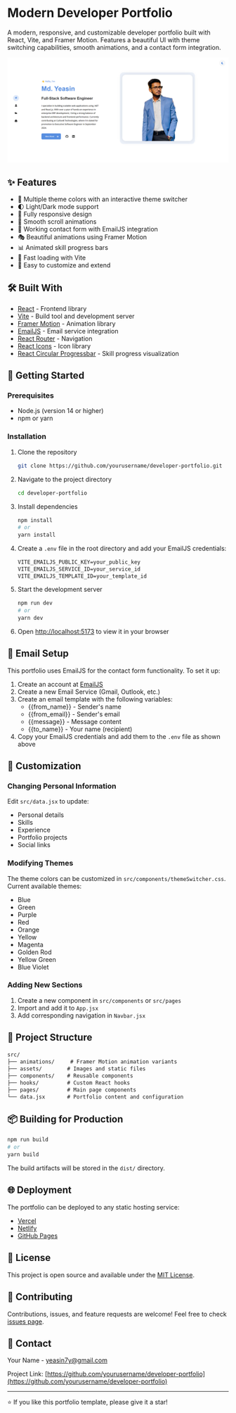 # Modern Developer Portfolio

A modern, responsive, and customizable developer portfolio built with React, Vite, and Framer Motion. Features a beautiful UI with theme switching capabilities, smooth animations, and a contact form integration.

![Portfolio Preview](src/assets/portfolio.png)

## ✨ Features

- 🎨 Multiple theme colors with an interactive theme switcher
- 🌓 Light/Dark mode support
- 📱 Fully responsive design
- 🎯 Smooth scroll animations
- 📧 Working contact form with EmailJS integration
- 🎭 Beautiful animations using Framer Motion
- 📊 Animated skill progress bars
- 🚀 Fast loading with Vite
- 📝 Easy to customize and extend

## 🛠️ Built With

- [React](https://reactjs.org/) - Frontend library
- [Vite](https://vitejs.dev/) - Build tool and development server
- [Framer Motion](https://www.framer.com/motion/) - Animation library
- [EmailJS](https://www.emailjs.com/) - Email service integration
- [React Router](https://reactrouter.com/) - Navigation
- [React Icons](https://react-icons.github.io/react-icons/) - Icon library
- [React Circular Progressbar](https://www.npmjs.com/package/react-circular-progressbar) - Skill progress visualization

## 🚀 Getting Started

### Prerequisites

- Node.js (version 14 or higher)
- npm or yarn

### Installation

1. Clone the repository
   ```bash
   git clone https://github.com/yourusername/developer-portfolio.git
   ```

2. Navigate to the project directory
   ```bash
   cd developer-portfolio
   ```

3. Install dependencies
   ```bash
   npm install
   # or
   yarn install
   ```

4. Create a `.env` file in the root directory and add your EmailJS credentials:
   ```env
   VITE_EMAILJS_PUBLIC_KEY=your_public_key
   VITE_EMAILJS_SERVICE_ID=your_service_id
   VITE_EMAILJS_TEMPLATE_ID=your_template_id
   ```

5. Start the development server
   ```bash
   npm run dev
   # or
   yarn dev
   ```

6. Open [http://localhost:5173](http://localhost:5173) to view it in your browser

## 📧 Email Setup

This portfolio uses EmailJS for the contact form functionality. To set it up:

1. Create an account at [EmailJS](https://www.emailjs.com/)
2. Create a new Email Service (Gmail, Outlook, etc.)
3. Create an email template with the following variables:
   - {{from_name}} - Sender's name
   - {{from_email}} - Sender's email
   - {{message}} - Message content
   - {{to_name}} - Your name (recipient)
4. Copy your EmailJS credentials and add them to the `.env` file as shown above

## 🎨 Customization

### Changing Personal Information
Edit `src/data.jsx` to update:
- Personal details
- Skills
- Experience
- Portfolio projects
- Social links

### Modifying Themes
The theme colors can be customized in `src/components/themeSwitcher.css`. Current available themes:
- Blue
- Green
- Purple
- Red
- Orange
- Yellow
- Magenta
- Golden Rod
- Yellow Green
- Blue Violet

### Adding New Sections
1. Create a new component in `src/components` or `src/pages`
2. Import and add it to `App.jsx`
3. Add corresponding navigation in `Navbar.jsx`

## 📁 Project Structure

```
src/
├── animations/     # Framer Motion animation variants
├── assets/        # Images and static files
├── components/    # Reusable components
├── hooks/         # Custom React hooks
├── pages/         # Main page components
└── data.jsx       # Portfolio content and configuration
```

## 📦 Building for Production

```bash
npm run build
# or
yarn build
```

The build artifacts will be stored in the `dist/` directory.

## 🌐 Deployment

The portfolio can be deployed to any static hosting service:
- [Vercel](https://vercel.com/)
- [Netlify](https://www.netlify.com/)
- [GitHub Pages](https://pages.github.com/)

## 📝 License

This project is open source and available under the [MIT License](LICENSE).

## 🤝 Contributing

Contributions, issues, and feature requests are welcome! Feel free to check [issues page](https://github.com/yourusername/developer-portfolio/issues).

## 📧 Contact

Your Name - [yeasin7y@gmail.com](mailto:yeasin7y@gmail.com)

Project Link: [https://github.com/yourusername/developer-portfolio](https://github.com/yourusername/developer-portfolio)

---

⭐️ If you like this portfolio template, please give it a star! 